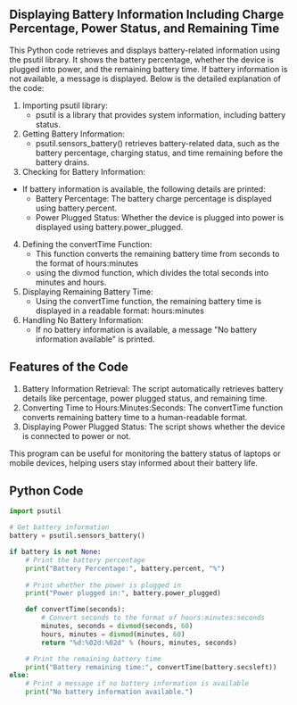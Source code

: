 ## Displaying Battery Information Including Charge Percentage, Power Status, and Remaining Time
This Python code retrieves and displays battery-related information using the psutil library. It shows the battery percentage, whether the device is plugged into power, and the remaining battery time. If battery information is not available, a message is displayed. Below is the detailed explanation of the code:
1. Importing psutil library:
   - psutil is a library that provides system information, including battery status.
2. Getting Battery Information:
   - psutil.sensors_battery() retrieves battery-related data, such as the battery percentage, charging status, and time remaining before the battery drains.
3. Checking for Battery Information:
 - If battery information is available, the following details are printed:
   - Battery Percentage: The battery charge percentage is displayed using battery.percent.
   - Power Plugged Status: Whether the device is plugged into power is displayed using battery.power_plugged.
4. Defining the convertTime Function:
   - This function converts the remaining battery time from seconds to the format of hours:minutes
   - using the divmod function, which divides the total seconds into minutes and hours.
5. Displaying Remaining Battery Time:
   - Using the convertTime function, the remaining battery time is displayed in a readable format: hours:minutes
6. Handling No Battery Information:
   - If no battery information is available, a message "No battery information available" is printed.

## Features of the Code
1. Battery Information Retrieval: The script automatically retrieves battery details like percentage, power plugged status, and remaining time.
2. Converting Time to Hours:Minutes:Seconds: The convertTime function converts remaining battery time to a human-readable format.
3. Displaying Power Plugged Status: The script shows whether the device is connected to power or not.

This program can be useful for monitoring the battery status of laptops or mobile devices, helping users stay informed about their battery life.

## Python Code
```python
import psutil

# Get battery information
battery = psutil.sensors_battery()

if battery is not None:
    # Print the battery percentage
    print("Battery Percentage:", battery.percent, "%")
    
    # Print whether the power is plugged in
    print("Power plugged in:", battery.power_plugged)

    def convertTime(seconds):
        # Convert seconds to the format of hours:minutes:seconds
        minutes, seconds = divmod(seconds, 60)
        hours, minutes = divmod(minutes, 60)
        return "%d:%02d:%02d" % (hours, minutes, seconds)

    # Print the remaining battery time
    print("Battery remaining time:", convertTime(battery.secsleft))
else:
    # Print a message if no battery information is available
    print("No battery information available.")

```



